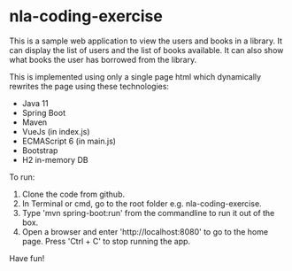 # nla-coding-exercise
This is a sample web application to view the users and books in a library.
It can display the list of users and the list of books available.
It can also show what books the user has borrowed from the library.
  


This is implemented using only a single page html which dynamically rewrites the page using these technologies:
- Java 11
- Spring Boot
- Maven
- VueJs (in index.js)
- ECMAScript 6 (in main.js)
- Bootstrap
- H2 in-memory DB

To run:
1. Clone the code from github.
2. In Terminal or cmd, go to the root folder e.g. nla-coding-exercise.
3. Type 'mvn spring-boot:run' from the commandline to run it out of the box.
4. Open a browser and enter 'http://localhost:8080' to go to the home page.
Press 'Ctrl + C' to stop running the app.

Have fun!



    